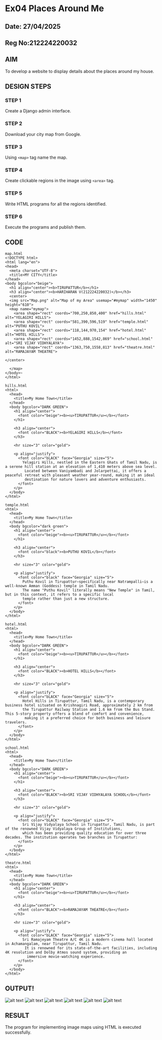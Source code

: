 # Ex04 Places Around Me
## Date: 27/04/2025
## Reg No:212224220032

## AIM
To develop a website to display details about the places around my house.

## DESIGN STEPS

### STEP 1
Create a Django admin interface.

### STEP 2
Download your city map from Google.

### STEP 3
Using ```<map>``` tag name the map.

### STEP 4
Create clickable regions in the image using ```<area>``` tag.

### STEP 5
Write HTML programs for all the regions identified.

### STEP 6
Execute the programs and publish them.

## CODE
```
map.html
<!DOCTYPE html>
<html lang="en">
<head>
  <meta charset="UTF-8">
  <title>MY CITY</title>
</head>
<body bgcolor="beige">
  <h1 align="center"><b>TIRUPATTUR</b></h1>
  <h3 align="center"><b>HARIHARAN V(212224220032)</b></h3>
  <center>
  <img src="Map.png" alt="Map of my Area" usemap="#mymap" width="1450" height="610">
  <map name="mymap">
    <area shape="rect" coords="700,250,850,400" href="hills.html" alt="YELAGIRI HILLS">
    <area shape="rect" coords="581,390,596,519" href="temple.html" alt="PUTHU KOVIL">
    <area shape="rect" coords="118,144,970,154" href="hotel.html" alt="HOTEL HILLS">
    <area shape="rect" coords="1452,888,1542,869" href="school.html" alt="SRI VIJAY VIDHYALAYA">
    <area shape="rect" coords="1363,750,1558,813" href="theatre.html" alt="RAMAJAYAM THEATRE">

</center>
 
  </map>
</body>~
</html>

hills.html
<html>
  <head>
    <title>My Home Town</title>
  </head>
  <body bgcolor="DARK GREEN">
    <h1 align="center">
      <font color="beige"><b><u>TIRUPATTUR</u></b></font>
    </h1>

    <h3 align="center">
      <font color="BLACK"><b>YELAGIRI HILLS</b></font>
    </h3>

    <hr size="3" color="gold">

    <p align="justify">
      <font color="bLACK" face="Georgia" size="5">
        Yelagiri Hills, nestled in the Eastern Ghats of Tamil Nadu, is a serene hill station at an elevation of 1,410 meters above sea level.
         Located between Vaniyambadi and Jolarpettai, it offers a peaceful retreat with pleasant weather year-round, making it an ideal 
         destination for nature lovers and adventure enthusiasts.
      </font>
    </p>
  </body>
</html>

temple.html
<html>
  <head>
    <title>My Home Town</title>
  </head>
  <body bgcolor="dark green">
    <h1 align="center">
      <font color="beige"><b><u>TIRUPATTUR</u></b></font>
    </h1>

    <h3 align="center">
      <font color="black"><b>PUTHU KOVIL</b></font>
    </h3>

    <hr size="3" color="gold">

    <p align="justify">
      <font color="black" face="Georgia" size="5">
        Puthu Kovil in Tirupattur—specifically near Natrampalli—is a well-known Amman (Goddess) temple in Tamil Nadu.
        The name "Puthu Kovil" literally means "New Temple" in Tamil, but in this context, it refers to a specific local 
        temple rather than just a new structure.
      </font>
    </p>
  </body>
</html>

hotel.html
<html>
  <head>
    <title>My Home Town</title>
  </head>
  <body bgcolor="DARK GREEN">
    <h1 align="center">
      <font color="beige"><b><u>TIRUPATTUR</u></b></font>
    </h1>

    <h3 align="center">
      <font color="BLACK"><b>HOTEL HILLS</b></font>
    </h3>

    <hr size="3" color="gold">

    <p align="justify">
      <font color="bLACK" face="Georgia" size="5">
        Hotel Hills in Tirupattur, Tamil Nadu, is a contemporary business hotel situated on Krishnagiri Road, approximately 2 km from 
        the Tirupattur Railway Station and 1.6 km from the Bus Stand. This 5-story property offers a blend of comfort and convenience,
         making it a preferred choice for both business and leisure travelers.​
      </font>
    </p>
  </body>
</html>

school.html
<html>
  <head>
    <title>My Home Town</title>
  </head>
  <body bgcolor="DARK GREEN">
    <h1 align="center">
      <font color="beige"><b><u>TIRUPATTUR</u></b></font>
    </h1>

    <h3 align="center">
      <font color="BLACK"><b>SRI VIJAY VIDHYALAYA SCHOOL</b></font>
    </h3>

    <hr size="3" color="gold">

    <p align="justify">
      <font color="bLACK" face="Georgia" size="5">
        Sri Vijay Vidyalaya School in Tirupattur, Tamil Nadu, is part of the renowned Vijay Vidyalaya Group of Institutions, 
        which has been providing quality education for over three decades. The institution operates two branches in Tirupattur:
      </font>
    </p>
  </body>
</html>

theatre.html
<html>
  <head>
    <title>My Home Town</title>
  </head>
  <body bgcolor="DARK GREEN">
    <h1 align="center">
      <font color="beige"><b><u>TIRUPATTUR</u></b></font>
    </h1>

    <h3 align="center">
      <font color="BLACK"><b>RAMAJAYAM THEATRE</b></font>
    </h3>

    <hr size="3" color="gold">

    <p align="justify">
      <font color="bLACK" face="Georgia" size="5">
        Sri Ramajeyam Theatre A/C 4K is a modern cinema hall located in Achamangalam, near Tirupattur, Tamil Nadu.
         It is renowned for its state-of-the-art facilities, including 4K resolution and Dolby Atmos sound system, providing an
          immersive movie-watching experience.
      </font>
    </p>
  </body>
</html>
```

## OUTPUT!
![alt text](<Screenshot 2025-04-26 205451.png>)
![alt text](<Screenshot 2025-04-26 205410.png>)
![alt text](<Screenshot 2025-04-26 205434.png>)
![alt text](<Screenshot 2025-04-26 205502.png>)
![alt text](<Screenshot 2025-04-26 205633.png>)
![alt text](<Screenshot 2025-04-26 205717.png>)


## RESULT
The program for implementing image maps using HTML is executed successfully.
